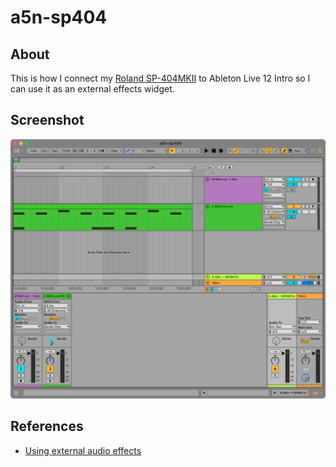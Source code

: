 # a5n-sp404

## About

This is how I connect my [Roland SP-404MKII](https://www.roland.com/global/products/sp-404mk2) to Ableton Live 12 Intro so I can use it as an external effects widget.

## Screenshot

![screenshot.png](screenshot.png)

## References

* [Using external audio effects](https://help.ableton.com/hc/en-us/articles/360005113200-Using-external-audio-effects)
